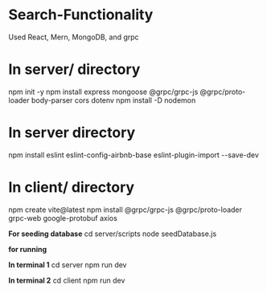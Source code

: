 # Search-Functionality
Used React, Mern, MongoDB, and grpc
# In server/ directory
npm init -y
npm install express mongoose @grpc/grpc-js @grpc/proto-loader body-parser cors dotenv
npm install -D nodemon
# In server directory
npm install eslint eslint-config-airbnb-base eslint-plugin-import --save-dev

# In client/ directory
npm create vite@latest 
npm install @grpc/grpc-js @grpc/proto-loader grpc-web google-protobuf axios

**For seeding database**
cd server/scripts
node seedDatabase.js

**for running** 

**In terminal 1**
cd server
npm run dev

**In terminal 2**
cd client
npm run dev
